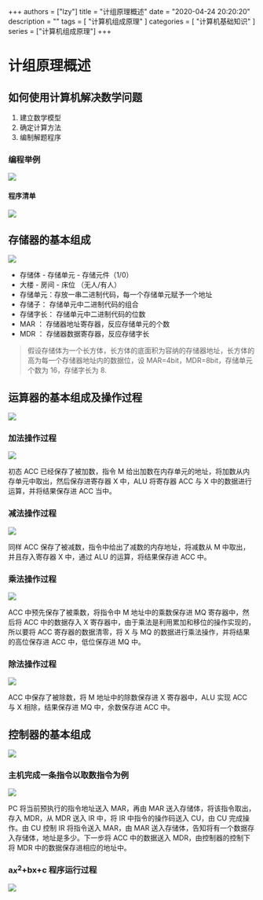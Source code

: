 +++
authors = ["lzy"]
title = "计组原理概述"
date = "2020-04-24 20:20:20"
description = ""
tags = [
    "计算机组成原理"
]
categories = [
    "计算机基础知识"
]
series = ["计算机组成原理"]
+++

# 计组原理概述

## 如何使用计算机解决数学问题

1. 建立数学模型
2. 确定计算方法
3. 编制解题程序

### 编程举例

![](../static/Me2sbF8yQo6gLUxkkhRcIzO1nZc.webp)

#### 程序清单

![](../static/D4txbW06xoKYgAxayY9cvZCWnvh.webp)

## 存储器的基本组成

![](../static/XVVYbciiMoHm5XxwMEfc87nmnEh.webp)

- 存储体 - 存储单元 - 存储元件（1/0）
- 大楼 - 房间 - 床位 （无人/有人）
- 存储单元：存放一串二进制代码，每一个存储单元赋予一个地址
- 存储子： 存储单元中二进制代码的组合
- 存储字长： 存储单元中二进制代码的位数
- MAR ： 存储器地址寄存器，反应存储单元的个数
- MDR ： 存储器数据寄存器，反应存储字长

> 假设存储体为一个长方体，长方体的底面积为容纳的存储器地址，长方体的高为每一个存储器地址内的数据位，设 MAR=4bit，MDR=8bit，存储单元个数为 16，存储字长为 8.

## 运算器的基本组成及操作过程

![](../static/F14QbREUGoGz0exkEIDc0hm1nVc.webp)

### 加法操作过程

![](../static/ISfdb1TRTokoOZxNYixc34zCnPe.webp)

初态 ACC 已经保存了被加数，指令 M 给出加数在内存单元的地址，将加数从内存单元中取出，然后保存进寄存器 X 中，ALU 将寄存器 ACC 与 X 中的数据进行运算，并将结果保存进 ACC 当中。

### 减法操作过程

![](../static/GQSab9bZKoRo8IxvukScHH80nKc.webp)

同样 ACC 保存了被减数，指令中给出了减数的内存地址，将减数从 M 中取出，并且存入寄存器 X 中，通过 ALU 的运算，将结果保存进 ACC 中。

### 乘法操作过程

![](../static/Zl3xbwIbqo6HMkxVflScrNPznNd.webp)

ACC 中预先保存了被乘数，将指令中 M 地址中的乘数保存进 MQ 寄存器中，然后将 ACC 中的数据存入 X 寄存器中，由于乘法是利用累加和移位的操作实现的，所以要将 ACC 寄存器的数据清零，将 X 与 MQ 的数据进行乘法操作，并将结果的高位保存进 ACC 中，低位保存进 MQ 中。

### 除法操作过程

![](../static/EF2mboTwYodud6xTB9lcHdRLnIc.webp)

ACC 中保存了被除数，将 M 地址中的除数保存进 X 寄存器中，ALU 实现 ACC 与 X 相除，结果保存进 MQ 中，余数保存进 ACC 中。

## 控制器的基本组成

![](../static/NCP1b1xYpooU6fxJpt7cywqGnye.webp)

### 主机完成一条指令以取数指令为例

![](../static/YTSMbZlXko0RBDxMbSac9C5Cnhf.webp)

PC 将当前预执行的指令地址送入 MAR，再由 MAR 送入存储体，将该指令取出，存入 MDR，从 MDR 送入 IR 中，将 IR 中指令的操作码送入 CU，由 CU 完成操作。由 CU 控制 IR 将指令送入 MAR，由 MAR 送入存储体，告知将有一个数据存入存储体，地址是多少。下一步将 ACC 中的数据送入 MDR，由控制器的控制下将 MDR 中的数据保存进相应的地址中。

### a$x^2$+bx+c 程序运行过程

![](../static/Gg8hbzdrmoTHPWxsatjc3Hqjnkh.webp)
